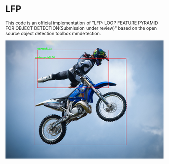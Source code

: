 # LFP
This code is an official implementation of "LFP: LOOP FEATURE PYRAMID FOR OBJECT DETECTION(Submission under review)" based on the open source object detection toolbox mmdetection.

![image](https://github.com/huitang96/LFP/blob/master/LFP/MY_PICTURES/3.bmp)
